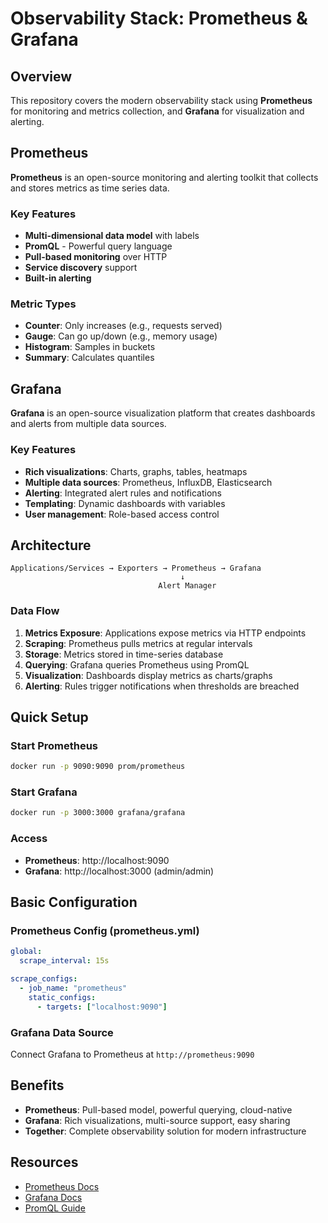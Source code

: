 # Observability Stack: Prometheus & Grafana

## Overview

This repository covers the modern observability stack using **Prometheus** for monitoring and metrics collection, and **Grafana** for visualization and alerting.

## Prometheus

**Prometheus** is an open-source monitoring and alerting toolkit that collects and stores metrics as time series data.

### Key Features

- **Multi-dimensional data model** with labels
- **PromQL** - Powerful query language
- **Pull-based monitoring** over HTTP
- **Service discovery** support
- **Built-in alerting**

### Metric Types

- **Counter**: Only increases (e.g., requests served)
- **Gauge**: Can go up/down (e.g., memory usage)
- **Histogram**: Samples in buckets
- **Summary**: Calculates quantiles

## Grafana

**Grafana** is an open-source visualization platform that creates dashboards and alerts from multiple data sources.

### Key Features

- **Rich visualizations**: Charts, graphs, tables, heatmaps
- **Multiple data sources**: Prometheus, InfluxDB, Elasticsearch
- **Alerting**: Integrated alert rules and notifications
- **Templating**: Dynamic dashboards with variables
- **User management**: Role-based access control

## Architecture

```
Applications/Services → Exporters → Prometheus → Grafana
                                      ↓
                                 Alert Manager
```

### Data Flow

1. **Metrics Exposure**: Applications expose metrics via HTTP endpoints
2. **Scraping**: Prometheus pulls metrics at regular intervals
3. **Storage**: Metrics stored in time-series database
4. **Querying**: Grafana queries Prometheus using PromQL
5. **Visualization**: Dashboards display metrics as charts/graphs
6. **Alerting**: Rules trigger notifications when thresholds are breached

## Quick Setup

### Start Prometheus

```bash
docker run -p 9090:9090 prom/prometheus
```

### Start Grafana

```bash
docker run -p 3000:3000 grafana/grafana
```

### Access

- **Prometheus**: http://localhost:9090
- **Grafana**: http://localhost:3000 (admin/admin)

## Basic Configuration

### Prometheus Config (prometheus.yml)

```yaml
global:
  scrape_interval: 15s

scrape_configs:
  - job_name: "prometheus"
    static_configs:
      - targets: ["localhost:9090"]
```

### Grafana Data Source

Connect Grafana to Prometheus at `http://prometheus:9090`

## Benefits

- **Prometheus**: Pull-based model, powerful querying, cloud-native
- **Grafana**: Rich visualizations, multi-source support, easy sharing
- **Together**: Complete observability solution for modern infrastructure

## Resources

- [Prometheus Docs](https://prometheus.io/docs/)
- [Grafana Docs](https://grafana.com/docs/)
- [PromQL Guide](https://prometheus.io/docs/prometheus/latest/querying/basics/)
